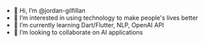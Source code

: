 - 👋 Hi, I’m @jordan-gilfillan
- 👀 I’m interested in using technology to make people's lives better
- 🌱 I’m currently learning Dart/Flutter, NLP, OpenAI API
- 💞️ I’m looking to collaborate on AI applications

<!---
jordan-gilfillan/jordan-gilfillan is a ✨ special ✨ repository because its `README.md` (this file) appears on your GitHub profile.
You can click the Preview link to take a look at your changes.
--->
